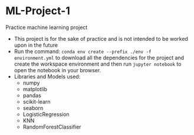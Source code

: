 # ML-Project-1
Practice machine learning project
* This project is for the sake of practice and is not intended to be worked upon in the future
* Run the command: `conda env create --prefix ./env -f environment.yml` to download all the dependencies for the project and create the workspace environment and then run `jupyter notebook` to open the notebook in your browser.
* Libraries and Models used:
  * numpy
  * matplotlib
  * pandas
  * scikit-learn
  * seaborn
  * LogisticRegression
  * KNN
  * RandomForestClassifier
